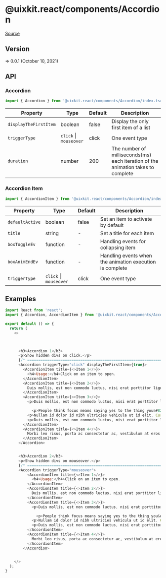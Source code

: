 # @uixkit.react/components/Accordion

[Source](https://github.com/xizon/uix-kit-react/tree/main/src/client/components/Accordion)

## Version

=> 0.0.1 (October 10, 2021)

## API

### Accordion
```js
import { Accordion } from '@uixkit.react/components/Accordion/index.tsx';
```
| Property | Type | Default | Description |
| --- | --- | --- | --- |
| `displayTheFirstItem` | boolean | false | Display the only first item of a list |
| `triggerType` | `click` \| `mouseover`  | click | One event type |
| `duration` | number | 200 | The number of milliseconds(ms) each iteration of the animation takes to complete |



### Accordion Item
```js
import { AccordionItem } from '@uixkit.react/components/Accordion/index.tsx';
```
| Property | Type | Default | Description |
| --- | --- | --- | --- |
| `defaultActive` | boolean | false | Set an item to activate by default |
| `title` | string | - | Set a title for each item |
| `boxToggleEv` | function | - | Handling events for collapsing item |
| `boxAnimEndEv` | function | - | Handling events when the animation execution is complete |
| `triggerType` | `click` \| `mouseover`  | click | One event type |



## Examples

```js
import React from 'react';
import { Accordion, AccordionItem } from '@uixkit.react/components/Accordion/index.tsx';

export default () => {
  return (
    <>

 

      <h3>Accordion 1</h3>
      <p>Show hidden divs on click.</p>
      {/* ================================================================== */}
      <Accordion triggerType="click" displayTheFirstItem={true}>
        <AccordionItem title={<>Item 1</>}>
          <h4>Usage:</h4>Click on an item to open.
        </AccordionItem>
        <AccordionItem title={<>Item 2</>}>
          Duis mollis, est non commodo luctus, nisi erat porttitor ligula, eget lacinia odio sem nec elit. Cras mattis consectetur purus sit amet fermentum. Morbi leo risus, porta ac consectetur ac, vestibulum at eros. Praesent commodo cursus magna, vel scelerisque nisl consectetur et.
        </AccordionItem>
        <AccordionItem title={<>Item 3</>}>
          <p>Duis mollis, est non commodo luctus, nisi erat porttitor ligula, eget lacinia odio sem nec elit. Cras mattis consectetur purus sit amet fermentum. Morbi leo risus, porta ac consectetur ac.</p>

            <p>People think focus means saying yes to the thing you&#8217;ve got to focus on. But that&#8217;s not what it means at all. It means saying no to the hundred other good ideas that there are. You have to pick carefully. I&#8217;m actually as proud of the things we haven&#8217;t done as the things I have done. Innovation is saying no to 1,000 things. <cite>Steve Jobs &#8211; Apple Worldwide Developers&#8217; Conference, 1997</cite></p>
          <p>Nullam id dolor id nibh ultricies vehicula ut id elit. Curabitur blandit tempus porttitor. Integer posuere erat a ante venenatis dapibus posuere velit aliquet. Cras justo odio, dapibus ac facilisis in, egestas eget quam. Vestibulum id ligula porta felis euismod semper. Donec id elit non mi porta gravida at eget metus. Vestibulum id ligula porta felis euismod semper.</p>
          <p>Duis mollis, est non commodo luctus, nisi erat porttitor ligula, eget lacinia odio sem nec elit. Cras mattis consectetur purus sit amet fermentum. Morbi leo risus, porta ac consectetur ac.</p>
        </AccordionItem>
        <AccordionItem title={<>Item 4</>}>
          Morbi leo risus, porta ac consectetur ac, vestibulum at eros. Praesent commodo cursus magna, vel scelerisque nisl consectetur et.
        </AccordionItem>
      </Accordion>


      <h3>Accordion 2</h3>
      <p>Show hidden divs on mouseover.</p>
      {/* ================================================================== */}
      <Accordion triggerType="mouseover">
          <AccordionItem title={<>Item 1</>}>
            <h4>Usage:</h4>Click on an item to open.
          </AccordionItem>
          <AccordionItem title={<>Item 2</>}>
            Duis mollis, est non commodo luctus, nisi erat porttitor ligula, eget lacinia odio sem nec elit. Cras mattis consectetur purus sit amet fermentum. Morbi leo risus, porta ac consectetur ac, vestibulum at eros. Praesent commodo cursus magna, vel scelerisque nisl consectetur et.
          </AccordionItem>
          <AccordionItem title={<>Item 3</>}>
            <p>Duis mollis, est non commodo luctus, nisi erat porttitor ligula, eget lacinia odio sem nec elit. Cras mattis consectetur purus sit amet fermentum. Morbi leo risus, porta ac consectetur ac.</p>

              <p>People think focus means saying yes to the thing you&#8217;ve got to focus on. But that&#8217;s not what it means at all. It means saying no to the hundred other good ideas that there are. You have to pick carefully. I&#8217;m actually as proud of the things we haven&#8217;t done as the things I have done. Innovation is saying no to 1,000 things. <cite>Steve Jobs &#8211; Apple Worldwide Developers&#8217; Conference, 1997</cite></p>
            <p>Nullam id dolor id nibh ultricies vehicula ut id elit. Curabitur blandit tempus porttitor. Integer posuere erat a ante venenatis dapibus posuere velit aliquet. Cras justo odio, dapibus ac facilisis in, egestas eget quam. Vestibulum id ligula porta felis euismod semper. Donec id elit non mi porta gravida at eget metus. Vestibulum id ligula porta felis euismod semper.</p>
            <p>Duis mollis, est non commodo luctus, nisi erat porttitor ligula, eget lacinia odio sem nec elit. Cras mattis consectetur purus sit amet fermentum. Morbi leo risus, porta ac consectetur ac.</p>
          </AccordionItem>
          <AccordionItem title={<>Item 4</>}>
            Morbi leo risus, porta ac consectetur ac, vestibulum at eros. Praesent commodo cursus magna, vel scelerisque nisl consectetur et.
          </AccordionItem>
        </Accordion>

    
    </>
  );
}

```